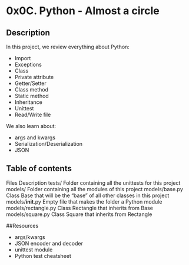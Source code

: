# 0x0C. Python - Almost a circle
## Description
In this project, we review everything about Python:
- Import
- Exceptions
- Class
- Private attribute
- Getter/Setter
- Class method
- Static method
- Inheritance
- Unittest
- Read/Write file

 We also learn about:
- args and kwargs
- Serialization/Deserialization
- JSON

## Table of contents
Files	Description
tests/	Folder containing all the unittests for this project
models/	Folder containing all the modules of this project
models/base.py	Class Base that will be the “base” of all other classes in this project
models/__init__.py	Empty file that makes the folder a Python module
models/rectangle.py	Class Rectangle that inherits from Base
models/square.py	Class Square that inherits from Rectangle

##Resources
- args/kwargs
- JSON encoder and decoder
- unittest module
- Python test cheatsheet
